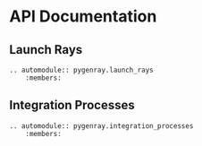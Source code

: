 # API Documentation

## Launch Rays
```{eval-rst}
.. automodule:: pygenray.launch_rays
    :members:
```

## Integration Processes
```{eval-rst}
.. automodule:: pygenray.integration_processes
    :members:
```